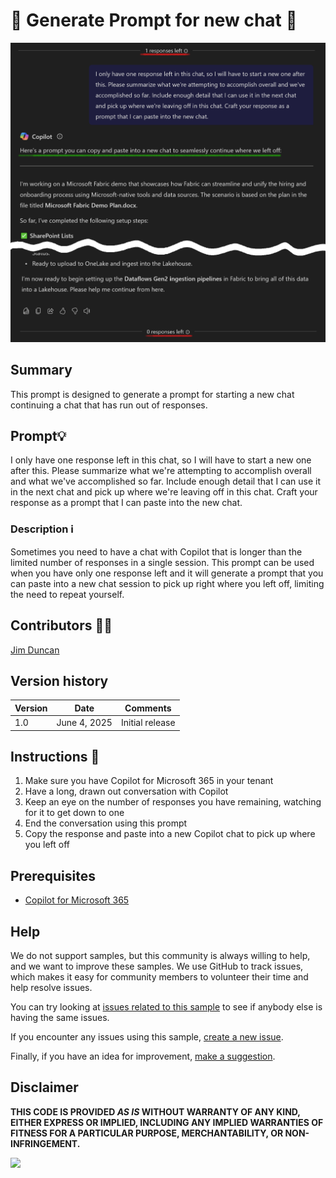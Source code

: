 # 🤖 Generate Prompt for new chat 📃

![Continue Copilot conversation](./assets/continue-conversation.png)

## Summary
This prompt is designed to generate a prompt for starting a new chat continuing a chat that has run out of responses.

## Prompt💡

I only have one response left in this chat, so I will have to start a new one after this. Please summarize what we're attempting to accomplish overall and what we've accomplished so far. Include enough detail that I can use it in the next chat and pick up where we're leaving off in this chat. Craft your response as a prompt that I can paste into the new chat.

### Description ℹ️
Sometimes you need to have a chat with Copilot that is longer than the limited number of responses in a single session. This prompt can be used when you have only one response left and it will generate a prompt that you can paste into a new chat session to pick up right where you left off, limiting the need to repeat yourself.

## Contributors 👨‍💻

[Jim Duncan](https://github.com/sparkitect)

## Version history

Version|Date|Comments
-------|----|--------
1.0|June 4, 2025|Initial release

## Instructions 📝

1. Make sure you have Copilot for Microsoft 365 in your tenant
2. Have a long, drawn out conversation with Copilot
3. Keep an eye on the number of responses you have remaining, watching for it to get down to one
4. End the conversation using this prompt
5. Copy the response and paste into a new Copilot chat to pick up where you left off

## Prerequisites

* [Copilot for Microsoft 365](https://developer.microsoft.com/microsoft-365/dev-program)

## Help

We do not support samples, but this community is always willing to help, and we want to improve these samples. We use GitHub to track issues, which makes it easy for  community members to volunteer their time and help resolve issues.

You can try looking at [issues related to this sample](https://github.com/pnp/copilot-prompts/issues?q=is%3Aissue%20m365-generate-prompt-for-next-chat) to see if anybody else is having the same issues.

If you encounter any issues using this sample, [create a new issue](https://github.com/pnp/copilot-prompts/issues/new).

Finally, if you have an idea for improvement, [make a suggestion](https://github.com/pnp/copilot-prompts/issues/new).

## Disclaimer

**THIS CODE IS PROVIDED *AS IS* WITHOUT WARRANTY OF ANY KIND, EITHER EXPRESS OR IMPLIED, INCLUDING ANY IMPLIED WARRANTIES OF FITNESS FOR A PARTICULAR PURPOSE, MERCHANTABILITY, OR NON-INFRINGEMENT.**

![](https://m365-visitor-stats.azurewebsites.net/SamplesGallery/copilotprompts-m365-generate-prompt-for-next-chat)
